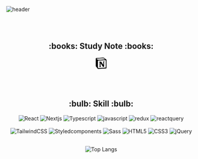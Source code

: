 ![header](https://capsule-render.vercel.app/api?type=rect&height=100&section=header&text=%20Hello%20My%20GitHub%20👋%20&animation=blink&fontSize=40&fontAlign=50&fontColor=ffffff&color=gradient)


<br/><br/>
<h2 align=center>:books: Study Note :books:</h2>
<div align=center>
  <a href="[https://www.notion.so/CSS-b85cc470c15c4728bc71181483957285](https://suniiizz.notion.site/Study-Note-5ecca6fc542c4778bc396e6516f132f2?pvs=4)" target="_"><img height="30" src="img/notion.svg" alt="Notion img"></a>
</div>


<br/><br/>
<h2 align=center><b>:bulb: Skill :bulb:</b></h2>
<div align=center>

![React](https://img.shields.io/badge/react-20232a?style=for-the-badge&logo=react&logoColor=61DAFB)
![Nextjs](https://img.shields.io/badge/Next.js-000000?style=for-the-badge&logo=Next.js&logoColor=white)
![Typescript](https://img.shields.io/badge/Typescript-3178C6?style=for-the-badge&logo=Typescript&logoColor=white)
![javascript](https://img.shields.io/badge/javascript-F7DF1E?style=for-the-badge&logo=javascript&logoColor=000000)
![redux](https://img.shields.io/badge/redux-764ABC?style=for-the-badge&logo=redux&logoColor=000000)
![reactquery](https://img.shields.io/badge/reactquery-FF4154?style=for-the-badge&logo=reactquery&logoColor=000000)
<br/><br/>
![TailwindCSS](https://img.shields.io/badge/TailwindCSS-06B6D4?style=for-the-badge&logo=TailwindCSS&logoColor=white)
![Styledcomponents](https://img.shields.io/badge/styledcomponents-DB7093?style=for-the-badge&logo=styled-components&logoColor=white)
![Sass](https://img.shields.io/badge/Sass-CC6699?style=for-the-badge&logo=Sass&logoColor=white)
  ![HTML5](https://img.shields.io/badge/HTML5-F05032?style=for-the-badge&logo=html5&logoColor=ffffff)
  ![CSS3](https://img.shields.io/badge/CSS3-007ACC?style=for-the-badge&logo=css3)
  ![jQuery](https://img.shields.io/badge/jQuery-0769AD?style=for-the-badge&logo=jQuery)
 <br/><br/>


 ![Top Langs](https://github-readme-stats.vercel.app/api/top-langs/?username=suniiizz&layout=compact)
</div>


